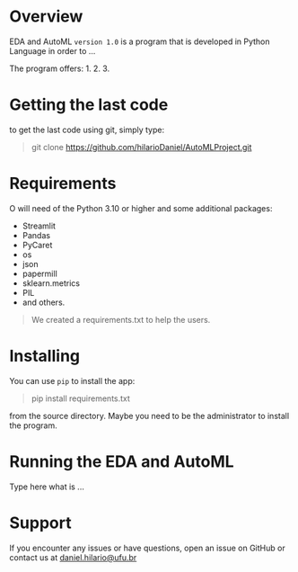 # Overview

EDA and AutoML `version 1.0` is a program that is developed in Python Language in order to ...

The program offers:
1.
2.
3.

# Getting the last code

to get the last code using git, simply type:
> git clone https://github.com/hilarioDaniel/AutoMLProject.git

# Requirements
O will need of the Python 3.10 or higher and some additional packages:
* Streamlit
* Pandas
* PyCaret
* os
* json
* papermill
* sklearn.metrics
* PIL
* and others.

> We created a requirements.txt to help the users.

# Installing
You can use `pip` to install the app:

> pip install requirements.txt

from the source directory. Maybe you need to be the administrator to install the program.

# Running the EDA and AutoML

Type here what is ...

# Support
If you encounter any issues or have questions, open an issue on GitHub or contact us at daniel.hilario@ufu.br




